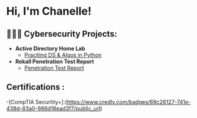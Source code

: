 <h1>Hi, I'm Chanelle! 

<h2>👩🏾‍💻 Cybersecurity Projects:</h2>

- <b>Active Directory Home Lab </b>
  - [Praciting DS & Algos in Python](https://github.com/joshmadakor1/Algorithms-Practice)
- <b>Rekall Penetration Test Report</b>
  - [Penetration Test Report](https://docs.google.com/document/d/119DHj-tUgVbC694aB32OKJuDYEH6SddhwisA6hjGoso/edit?usp=sharing)

<h2> Certifications :</h2>


-[CompTIA Securtity+]:(https://www.credly.com/badges/69c26127-741e-438d-83a0-986d18ead3f7/public_url)


<!--
**joshmadakor1/joshmadakor1** is a ✨ _special_ ✨ repository because its `README.md` (this file) appears on your GitHub profile.

Here are some ideas to get you started:

- 🔭 I’m currently working on ...
- 🌱 I’m currently learning ...
- 👯 I’m looking to collaborate on ...
- 🤔 I’m looking for help with ...
- 💬 Ask me about ...
- 📫 How to reach me: ...
- 😄 Pronouns: ...
- ⚡ Fun fact: ...
-->
